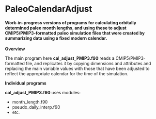 # PaleoCalendarAdjust #

#### Work-in-progress versions of programs for calculating orbitally determined paleo month lengths, and using these to adjust CMIP5/PMIP3-formatted paleo simulation files that were created by summarizing data using a fixed modern calendar. ####

**Overview**

The main program here **cal_adjust_PMIP3.f90** reads a CMIP5/PMIP3-formatted file, and replicates it by copying dimensions and attributes and replacing the main variable values with those that have been adjusted to reflect the appropriate calendar for the time of the simulation.

**Individual programs**

**cal_adjust_PMIP3.f90** uses modules:

- month_length.f90
- pseudo_daily_interp.f90
- etc.
